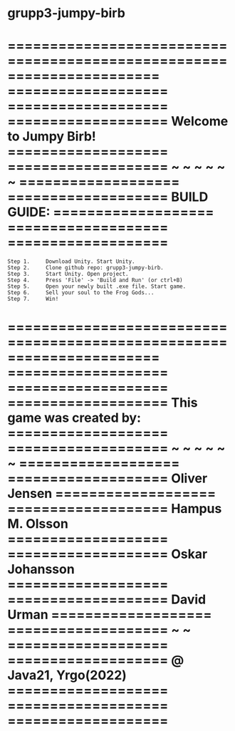 # grupp3-jumpy-birb

======================================================================
===================		                   ===================
===================	Welcome to Jumpy Birb!	   ===================
===================	     ~ ~ ~ ~ ~ ~           ===================
===================	     BUILD GUIDE:          ===================
===================                                =================== 
======================================================================

	
	Step 1.	    Download Unity. Start Unity.
	Step 2.	    Clone github repo: grupp3-jumpy-birb. 
	Step 3.	    Start Unity. Open project.
	Step 4.	    Press 'File' -> 'Build and Run' (or ctrl+B)
	Step 5.     Open your newly built .exe file. Start game.
	Step 6.     Sell your soul to the Frog Gods...
	Step 7.	    Win!


======================================================================
===================		                   ===================
===================    This game was created by:   ===================
===================	     ~ ~ ~ ~ ~ ~           ===================
===================	    Oliver Jensen	   ===================
===================       Hampus M. Olsson	   ===================
===================        Oskar Johansson	   ===================
===================	     David Urman	   ===================
===================		~ ~		   ===================
===================	@ Java21, Yrgo(2022)       ===================
===================                                =================== 
======================================================================

 
